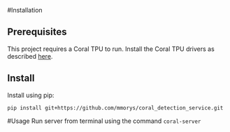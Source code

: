 #Installation
## Prerequisites
This project requires a Coral TPU to run. Install the Coral TPU drivers as described [here](https://coral.ai/docs/accelerator/get-started/).

## Install
Install using pip:

```pip install git+https://github.com/mmorys/coral_detection_service.git```

#Usage
Run server from terminal using the command `coral-server`
